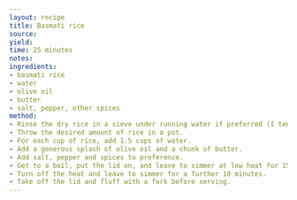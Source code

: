 ```yaml
---
layout: recipe
title: Basmati rice
source:
yield:
time: 25 minutes
notes: 
ingredients:
- basmati rice
- water
- olive oil
- butter
- salt, pepper, other spices
method:
- Rinse the dry rice in a sieve under running water if preferred (I tend not to).
- Throw the desired amount of rice in a pot.
- For each cup of rice, add 1.5 cups of water.
- Add a generous splash of olive oil and a chunk of butter.
- Add salt, pepper and spices to preference.
- Get to a boil, put the lid on, and leave to simmer at low heat for 15 minutes.
- Turn off the heat and leave to simmer for a further 10 minutes.
- Take off the lid and fluff with a fork before serving.
---
```

